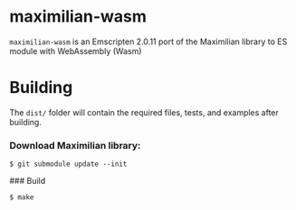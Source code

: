 # maximilian-wasm

`maximilian-wasm` is an Emscripten 2.0.11 port of the Maximilian library to ES module
with WebAssembly (Wasm)
# Building

The `dist/` folder will contain the required files, tests, and examples after building.

### Download Maximilian library:
```
$ git submodule update --init
```

### Build

```
$ make
```
